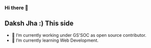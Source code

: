 ### Hi there 👋
## Daksh Jha :) This side





- 🔭 I’m currently working under GS'SOC as open source contributor.
- 🌱 I’m currently learning Web Development.







